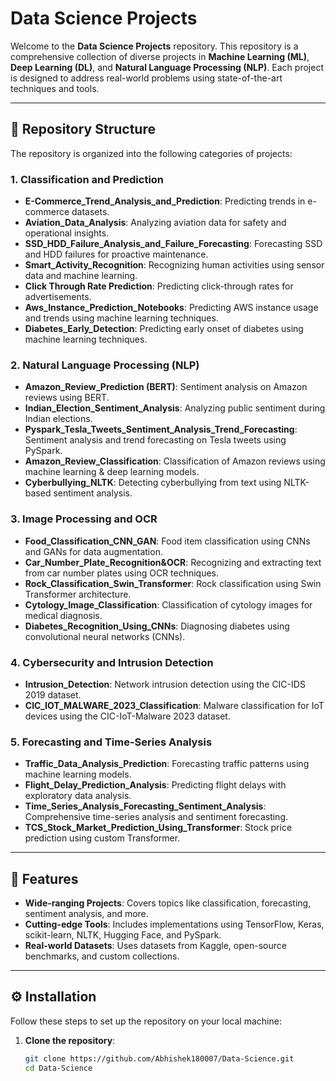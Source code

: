 # Data Science Projects

Welcome to the **Data Science Projects** repository. This repository is a comprehensive collection of diverse projects in **Machine Learning (ML)**, **Deep Learning (DL)**, and **Natural Language Processing (NLP)**. Each project is designed to address real-world problems using state-of-the-art techniques and tools.

---

## 📁 Repository Structure

The repository is organized into the following categories of projects:

### **1. Classification and Prediction**
- **E-Commerce_Trend_Analysis_and_Prediction**: Predicting trends in e-commerce datasets.
- **Aviation_Data_Analysis**: Analyzing aviation data for safety and operational insights.
- **SSD_HDD_Failure_Analysis_and_Failure_Forecasting**: Forecasting SSD and HDD failures for proactive maintenance.
- **Smart_Activity_Recognition**: Recognizing human activities using sensor data and machine learning.
- **Click Through Rate Prediction**: Predicting click-through rates for advertisements.
- **Aws_Instance_Prediction_Notebooks**: Predicting AWS instance usage and trends using machine learning techniques.
- **Diabetes_Early_Detection**: Predicting early onset of diabetes using machine learning techniques.

### **2. Natural Language Processing (NLP)**
- **Amazon_Review_Prediction (BERT)**: Sentiment analysis on Amazon reviews using BERT.
- **Indian_Election_Sentiment_Analysis**: Analyzing public sentiment during Indian elections.
- **Pyspark_Tesla_Tweets_Sentiment_Analysis_Trend_Forecasting**: Sentiment analysis and trend forecasting on Tesla tweets using PySpark.
- **Amazon_Review_Classification**: Classification of Amazon reviews using machine learning & deep learning models.
- **Cyberbullying_NLTK**: Detecting cyberbullying from text using NLTK-based sentiment analysis.

### **3. Image Processing and OCR**
- **Food_Classification_CNN_GAN**: Food item classification using CNNs and GANs for data augmentation.
- **Car_Number_Plate_Recognition&OCR**: Recognizing and extracting text from car number plates using OCR techniques.
- **Rock_Classification_Swin_Transformer**: Rock classification using Swin Transformer architecture.
- **Cytology_Image_Classification**: Classification of cytology images for medical diagnosis.
- **Diabetes_Recognition_Using_CNNs**: Diagnosing diabetes using convolutional neural networks (CNNs).

### **4. Cybersecurity and Intrusion Detection**
- **Intrusion_Detection**: Network intrusion detection using the CIC-IDS 2019 dataset.
- **CIC_IOT_MALWARE_2023_Classification**: Malware classification for IoT devices using the CIC-IoT-Malware 2023 dataset.

### **5. Forecasting and Time-Series Analysis**
- **Traffic_Data_Analysis_Prediction**: Forecasting traffic patterns using machine learning models.
- **Flight_Delay_Prediction_Analysis**: Predicting flight delays with exploratory data analysis.
- **Time_Series_Analysis_Forecasting_Sentiment_Analysis**: Comprehensive time-series analysis and sentiment forecasting.
- **TCS_Stock_Market_Prediction_Using_Transformer**: Stock price prediction using custom Transformer.

---

## 🚀 Features

- **Wide-ranging Projects**: Covers topics like classification, forecasting, sentiment analysis, and more.
- **Cutting-edge Tools**: Includes implementations using TensorFlow, Keras, scikit-learn, NLTK, Hugging Face, and PySpark.
- **Real-world Datasets**: Uses datasets from Kaggle, open-source benchmarks, and custom collections.

---

## ⚙️ Installation

Follow these steps to set up the repository on your local machine:

1. **Clone the repository**:
   ```bash
   git clone https://github.com/Abhishek180007/Data-Science.git
   cd Data-Science
